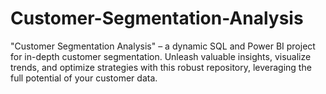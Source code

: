 # Customer-Segmentation-Analysis
"Customer Segmentation Analysis" – a dynamic SQL and Power BI project for in-depth customer segmentation. Unleash valuable insights, visualize trends, and optimize strategies with this robust repository, leveraging the full potential of your customer data.
